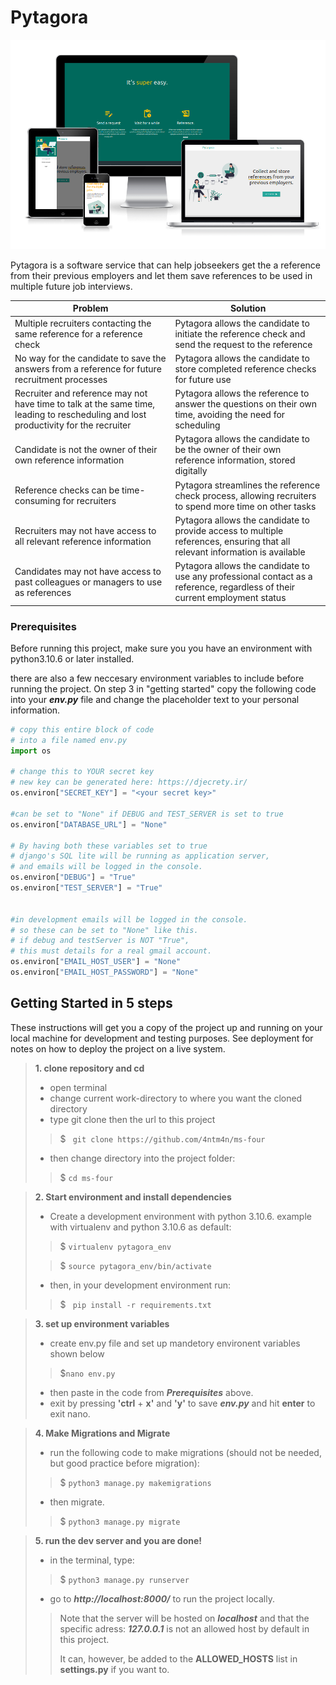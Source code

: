 # Pytagora

![Mockup Pytagora different screen sizes](readme/pyt_overview.png)


Pytagora is a software service that can help jobseekers get the a reference from their
previous employers and let them save references to be used in multiple future job interviews.


| Problem | Solution |
|---------|----------|
| Multiple recruiters contacting the same reference for a reference check | Pytagora allows the candidate to initiate the reference check and send the request to the reference |
| No way for the candidate to save the answers from a reference for future recruitment processes | Pytagora allows the candidate to store completed reference checks for future use |
| Recruiter and reference may not have time to talk at the same time, leading to rescheduling and lost productivity for the recruiter | Pytagora allows the reference to answer the questions on their own time, avoiding the need for scheduling |
| Candidate is not the owner of their own reference information | Pytagora allows the candidate to be the owner of their own reference information, stored digitally |
| Reference checks can be time-consuming for recruiters | Pytagora streamlines the reference check process, allowing recruiters to spend more time on other tasks |
| Recruiters may not have access to all relevant reference information | Pytagora allows the candidate to provide access to multiple references, ensuring that all relevant information is available |
| Candidates may not have access to past colleagues or managers to use as references | Pytagora allows the candidate to use any professional contact as a reference, regardless of their current employment status |


### Prerequisites


Before running this project, make sure you you have an environment with python3.10.6 or later installed. 

there are also a few neccesary environment variables to include before running the project. On step 3 in "getting started" copy the following code into your **_env.py_** file and change the placeholder text to your personal information. 

``` python
# copy this entire block of code
# into a file named env.py
import os

# change this to YOUR secret key 
# new key can be generated here: https://djecrety.ir/
os.environ["SECRET_KEY"] = "<your secret key>"

#can be set to "None" if DEBUG and TEST_SERVER is set to true
os.environ["DATABASE_URL"] = "None"

# By having both these variables set to true
# django's SQL lite will be running as application server, 
# and emails will be logged in the console.
os.environ["DEBUG"] = "True"
os.environ["TEST_SERVER"] = "True"


#in development emails will be logged in the console. 
# so these can be set to "None" like this.
# if debug and testServer is NOT "True", 
# this must details for a real gmail account.
os.environ["EMAIL_HOST_USER"] = "None"
os.environ["EMAIL_HOST_PASSWORD"] = "None"

```


## Getting Started in 5 steps

These instructions will get you a copy of the project up and running on your local machine for development and testing purposes. See deployment for notes on how to deploy the project on a live system.

> **1. clone repository and cd**
> - open  terminal
> - change current work-directory to where you want the cloned directory
> - type git clone then the url to this project
> > $ ``` git clone https://github.com/4ntm4n/ms-four```
> - then change directory into the project folder:
> > $ ```cd ms-four```

> **2. Start environment and install dependencies**
> - Create a development environment with python 3.10.6. example with virtualenv and python 3.10.6 as default:
> > $ ```virtualenv pytagora_env```
> 
> > $ ```source pytagora_env/bin/activate```
>  - then, in your development environment run:
> >$ ``` pip install -r requirements.txt```

> **3.  set up environment variables**
> - create env.py file and set up mandetory environent variables shown below
> > $```nano env.py``` 
> - then paste in the code from **_Prerequisites_** above.
> - exit by pressing **'ctrl** + **x'** and **'y'** to save **_env.py_** and hit **enter** to exit nano.

> **4. Make Migrations and Migrate**
>  - run the following code to make migrations (should not be needed, but good practice before migration):
> > $ ```python3 manage.py makemigrations```
> - then migrate. 
> > $ ```python3 manage.py migrate```

> **5. run the dev server and you are done!**
> - in the terminal, type:
> > $ ```python3 manage.py runserver```
> -  go to **_http://localhost:8000/_** to run the project locally.
> > Note that the server will be hosted on **_localhost_**  and that the specific adress: **_127.0.0.1_** is not an allowed host by default in this project. 
> >
> >It can, however, be added to the **ALLOWED_HOSTS** list in **settings.py** if you want to.